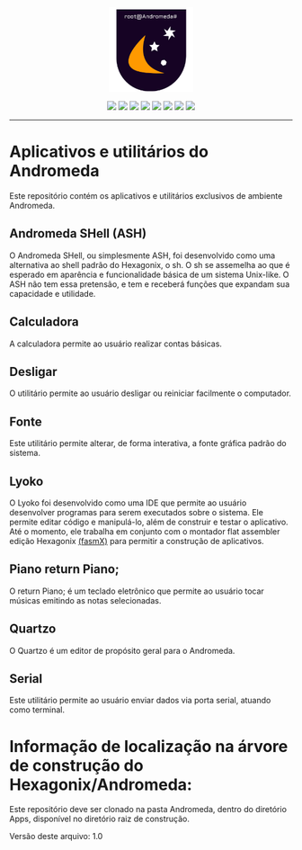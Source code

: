 <p align="center">
<img src="https://github.com/hexagonix/Doc/blob/main/Img/Hexagonix.png" width="150" height="150">
</p>

<div align="center">

![](https://img.shields.io/github/license/hexagonix/Andromeda-Apps.svg)
![](https://img.shields.io/github/stars/hexagonix/Andromeda-Apps.svg)
![](https://img.shields.io/github/issues/hexagonix/Andromeda-Apps.svg)
![](https://img.shields.io/github/issues-closed/hexagonix/Andromeda-Apps.svg)
![](https://img.shields.io/github/issues-pr/hexagonix/Andromeda-Apps.svg)
![](https://img.shields.io/github/issues-pr-closed/hexagonix/Andromeda-Apps.svg)
![](https://img.shields.io/github/downloads/hexagonix/Andromeda-Apps/total.svg)
![](https://img.shields.io/github/release/hexagonix/Andromeda-Apps.svg)

</div>

<hr>

# Aplicativos e utilitários do Andromeda

Este repositório contém os aplicativos e utilitários exclusivos de ambiente Andromeda.

## Andromeda SHell (ASH)

O Andromeda SHell, ou simplesmente ASH, foi desenvolvido como uma alternativa ao shell padrão do Hexagonix, o sh. O sh se assemelha ao que é esperado em aparência e funcionalidade básica de um sistema Unix-like. O ASH não tem essa pretensão, e tem e receberá funções que expandam sua capacidade e utilidade.

## Calculadora

A calculadora permite ao usuário realizar contas básicas.

## Desligar

O utilitário permite ao usuário desligar ou reiniciar facilmente o computador.

## Fonte

Este utilitário permite alterar, de forma interativa, a fonte gráfica padrão do sistema.

## Lyoko

O Lyoko foi desenvolvido como uma IDE que permite ao usuário desenvolver programas para serem executados sobre o sistema. Ele permite editar código e manipulá-lo, além de construir e testar o aplicativo. Até o momento, ele trabalha em conjunto com o montador flat assembler edição Hexagonix [(fasmX)](https://github.com/hexagonix/fasm) para permitir a construção de aplicativos.

## Piano return Piano;

O return Piano; é um teclado eletrônico que permite ao usuário tocar músicas emitindo as notas selecionadas.

## Quartzo

O Quartzo é um editor de propósito geral para o Andromeda.

## Serial

Este utilitário permite ao usuário enviar dados via porta serial, atuando como terminal.

# Informação de localização na árvore de construção do Hexagonix/Andromeda:

Este repositório deve ser clonado na pasta Andromeda, dentro do diretório Apps, disponível no diretório raiz de construção.

Versão deste arquivo: 1.0

